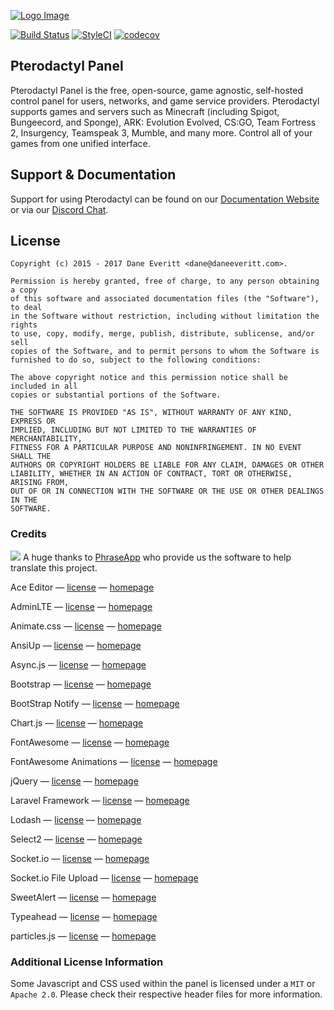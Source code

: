 [![Logo Image](https://cdn.pterodactyl.io/logos/Banner%20Logo%20Black@2x.png)](https://pterodactyl.io)

[![Build Status](https://travis-ci.org/Pterodactyl/Panel.svg?branch=develop)](https://travis-ci.org/Pterodactyl/Panel) [![StyleCI](https://styleci.io/repos/47508644/shield?branch=develop)](https://styleci.io/repos/47508644) [![codecov](https://codecov.io/gh/Pterodactyl/Panel/branch/develop/graph/badge.svg)](https://codecov.io/gh/Pterodactyl/Panel)

## Pterodactyl Panel
Pterodactyl Panel is the free, open-source, game agnostic, self-hosted control panel for users, networks, and game service providers. Pterodactyl supports games and servers such as Minecraft (including Spigot, Bungeecord, and Sponge), ARK: Evolution Evolved, CS:GO, Team Fortress 2, Insurgency, Teamspeak 3, Mumble, and many more. Control all of your games from one unified interface.

## Support & Documentation
Support for using Pterodactyl can be found on our [Documentation Website](https://docs.pterodactyl.io) or via our [Discord Chat](https://discord.gg/QRDZvVm).

## License
```
Copyright (c) 2015 - 2017 Dane Everitt <dane@daneeveritt.com>.

Permission is hereby granted, free of charge, to any person obtaining a copy
of this software and associated documentation files (the "Software"), to deal
in the Software without restriction, including without limitation the rights
to use, copy, modify, merge, publish, distribute, sublicense, and/or sell
copies of the Software, and to permit persons to whom the Software is
furnished to do so, subject to the following conditions:

The above copyright notice and this permission notice shall be included in all
copies or substantial portions of the Software.

THE SOFTWARE IS PROVIDED "AS IS", WITHOUT WARRANTY OF ANY KIND, EXPRESS OR
IMPLIED, INCLUDING BUT NOT LIMITED TO THE WARRANTIES OF MERCHANTABILITY,
FITNESS FOR A PARTICULAR PURPOSE AND NONINFRINGEMENT. IN NO EVENT SHALL THE
AUTHORS OR COPYRIGHT HOLDERS BE LIABLE FOR ANY CLAIM, DAMAGES OR OTHER
LIABILITY, WHETHER IN AN ACTION OF CONTRACT, TORT OR OTHERWISE, ARISING FROM,
OUT OF OR IN CONNECTION WITH THE SOFTWARE OR THE USE OR OTHER DEALINGS IN THE
SOFTWARE.
```

### Credits
![](http://static.s3.pterodactyl.io/PhraseApp-parrot.png)
A huge thanks to [PhraseApp](https://phraseapp.com) who provide us the software to help translate this project.

Ace Editor — [license](https://github.com/ajaxorg/ace/blob/master/LICENSE) — [homepage](https://ace.c9.io)

AdminLTE — [license](https://github.com/almasaeed2010/AdminLTE/blob/master/LICENSE) — [homepage](https://almsaeedstudio.com)

Animate.css — [license](https://github.com/daneden/animate.css/blob/master/LICENSE) — [homepage](http://daneden.github.io/animate.css/)

AnsiUp — [license](https://github.com/drudru/ansi_up/blob/master/Readme.md#license) — [homepage](https://github.com/drudru/ansi_up)

Async.js — [license](https://github.com/caolan/async/blob/master/LICENSE) — [homepage](https://github.com/caolan/async/)

Bootstrap — [license](https://github.com/twbs/bootstrap/blob/master/LICENSE) — [homepage](http://getbootstrap.com)

BootStrap Notify — [license](https://github.com/mouse0270/bootstrap-notify/blob/master/LICENSE) — [homepage](http://bootstrap-notify.remabledesigns.com)

Chart.js — [license](https://github.com/chartjs/Chart.js/blob/master/LICENSE.md) — [homepage](http://www.chartjs.org)

FontAwesome — [license](http://fontawesome.io/license/) — [homepage](http://fontawesome.io)

FontAwesome Animations — [license](https://github.com/l-lin/font-awesome-animation#license) — [homepage](https://github.com/l-lin/font-awesome-animation)

jQuery — [license](https://github.com/jquery/jquery/blob/master/LICENSE.txt) — [homepage](http://jquery.com)

Laravel Framework — [license](https://github.com/laravel/framework/blob/5.4/LICENSE.md) — [homepage](https://laravel.com)

Lodash — [license](https://github.com/lodash/lodash/blob/master/LICENSE) — [homepage](https://lodash.com/)

Select2 — [license](https://github.com/select2/select2/blob/master/LICENSE.md) — [homepage](https://select2.github.io)

Socket.io — [license](https://github.com/socketio/socket.io/blob/master/LICENSE) — [homepage](http://socket.io)

Socket.io File Upload — [license](https://github.com/vote539/socketio-file-upload/blob/master/server.js#L1-L27) — [homepage](https://github.com/vote539/socketio-file-upload)

SweetAlert — [license](https://github.com/t4t5/sweetalert/blob/master/LICENSE) — [homepage](http://t4t5.github.io/sweetalert/)

Typeahead — [license](https://github.com/bassjobsen/Bootstrap-3-Typeahead/blob/master/bootstrap3-typeahead.js) — [homepage](https://github.com/bassjobsen/Bootstrap-3-Typeahead)

particles.js — [license](https://github.com/VincentGarreau/particles.js/blob/master/LICENSE.md) — [homepage](http://vincentgarreau.com/particles.js/)

### Additional License Information
Some Javascript and CSS used within the panel is licensed under a `MIT` or `Apache 2.0`. Please check their respective header files for more information.
